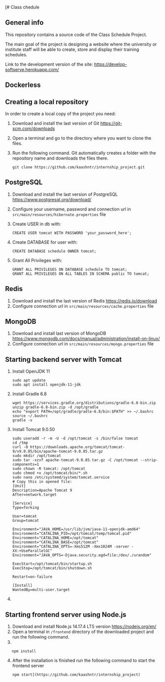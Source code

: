 [# Class chedule
## General info
This repository contains a source code of the Class Schedule Project.

The main goal of the project is designing a website where the university or institute staff will be able to create, store and display their training schedules.

Link to the development version of the site: https://develop-softserve.herokuapp.com/

## Dockerless

## Creating a local repository
In order to create a local copy of the project you need:
1. Download and install the last version of Git https://git-scm.com/downloads
2. Open a terminal and go to the directory where you want to clone the files. 
3. Run the following command. Git automatically creates a folder with the repository name and downloads the files there.

       git clone https://github.com/kaashntr/internship_project.git

## PostgreSQL
1. Download and install the last version of PostgreSQL https://www.postgresql.org/download/
2. Configure your username, password and connection url in `src/main/resources/hibernate.properties` file
3. Create USER in db with:

       CREATE USER tomcat WITH PASSWORD 'your_password_here';

4. Create DATABASE for user with:

       CREATE DATABASE schedule OWNER tomcat;

5. Grant All Privileges with:

       GRANT ALL PRIVILEGES ON DATABASE schedule TO tomcat;
       GRANT ALL PRIVILEGES ON ALL TABLES IN SCHEMA public TO tomcat;


## Redis
1. Download and install the last version of Redis  https://redis.io/download
2. Configure connection url in `src/main/resources/cache.properties` file

## MongoDB
1. Download and install last version of MongoDB https://www.mongodb.com/docs/manual/administration/install-on-linux/
2. Configure connection url in `src/main/resources/mongo.properties` file

## Starting backend server with Tomcat
1. Install OpenJDK 11

       sudo apt update
       sudo apt install openjdk-11-jdk

3. Install Gradle 6.8

       wget https://services.gradle.org/distributions/gradle-6.8-bin.zip
       unzip gradle-6.8-bin.zip -d /opt/gradle
       echo "export PATH=/opt/gradle/gradle-6.8/bin:$PATH" >> ~/.bashrc
       source ~/.bashrc
       gradle -v

5. Install Tomcat 9.0.50

       sudo useradd -r -m -U -d /opt/tomcat -s /bin/false tomcat
       cd /tmp
       curl -O https://downloads.apache.org/tomcat/tomcat-9/v9.0.85/bin/apache-tomcat-9.0.85.tar.gz
       sudo mkdir /opt/tomcat
       sudo tar -xzvf apache-tomcat-9.0.85.tar.gz -C /opt/tomcat --strip-components=1
       sudo chown -R tomcat: /opt/tomcat
       sudo chmod +x /opt/tomcat/bin/*.sh
       sudo nano /etc/systemd/system/tomcat.service
       # Copy this in opened file:
       [Unit]
       Description=Apache Tomcat 9
       After=network.target

       [Service]
       Type=forking

       User=tomcat
       Group=tomcat

       Environment="JAVA_HOME=/usr/lib/jvm/java-11-openjdk-amd64"
       Environment="CATALINA_PID=/opt/tomcat/temp/tomcat.pid"
       Environment="CATALINA_HOME=/opt/tomcat"
       Environment="CATALINA_BASE=/opt/tomcat"
       Environment="CATALINA_OPTS=-Xms512M -Xmx1024M -server -XX:+UseParallelGC"
       Environment="JAVA_OPTS=-Djava.security.egd=file:/dev/./urandom"

       ExecStart=/opt/tomcat/bin/startup.sh
       ExecStop=/opt/tomcat/bin/shutdown.sh

       Restart=on-failure

       [Install]
       WantedBy=multi-user.target

       
   
7. 

## Starting frontend server using Node.js
1. Download and install Node.js 14.17.4 LTS version https://nodejs.org/en/
2. Open a terminal in `/frontend` directory of the downloaded project and run the following command.
3. 

       npm install
4. After the installation is finished run the following command to start the frontend server

       npm start](https://github.com/kaashntr/internship_project)
